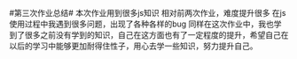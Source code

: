 #第三次作业总结#
本次作业用到很多js知识
相对前两次作业，难度提升很多
在js使用过程中我遇到很多问题，出现了各种各样的bug
同样在这次作业中，我也学到了很多之前没有学到的知识，自己在这方面也有了一定程度的提升，希望自己在以后的学习中能够更加耐得住性子，用心去学一些知识，努力提升自己。
